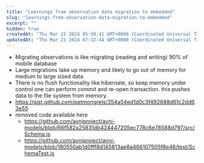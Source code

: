 ```yaml
---
title: "Learnings from observation data migration to embedded"
slug: "learnings-from-observation-data-migration-to-embedded"
excerpt: ""
hidden: true
createdAt: "Thu Mar 21 2024 05:50:41 GMT+0000 (Coordinated Universal Time)"
updatedAt: "Thu Mar 21 2024 07:32:44 GMT+0000 (Coordinated Universal Time)"
---
```

- Migrating observations is like migrating (reading and writing) 90% of mobile database
- Large migrations take up memory and likely to go out of memory for medium to large sized data
- There is no flush functionality like hibernate, so keep memory under control one can perform commit and re-open transaction. this pushes data to the file system from memory.
- <https://gist.github.com/petmongrels/354a54ed1d0c3f492688d61c2dd63e55>
- removed code available here 
  - <https://github.com/avniproject/avni-models/blob/66f582a25831db424447205ec778c6e78588d797/src/Schema.js>
  - <https://github.com/avniproject/avni-models/blob/180550ab1d0fff8d145813ae8a466107505f8e46/test/SchemaTest.js>
